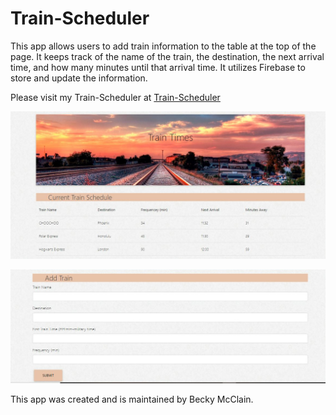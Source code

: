 # Train-Scheduler

This app allows users to add train information to the table at the top of the page.  It keeps track of the name of the train, the destination, the next arrival time, and how many minutes until that arrival time.  It utilizes Firebase to store and update the information.  

Please visit my Train-Scheduler at [Train-Scheduler](https://beckymcclain8.github.io/Train-Scheduler/)


![Train Schedule](/assets/images/schedule.JPG)


![Add a Train](/assets/images/newTrain.JPG)




This app was created and is maintained by Becky McClain.
